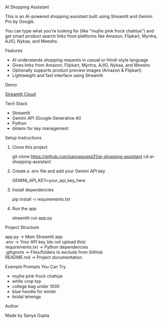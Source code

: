 AI Shopping Assistant

This is an AI-powered shopping assistant built using Streamlit and Gemini Pro by Google.

You can type what you're looking for (like "mujhe pink frock chahiye") and get smart product search links from platforms like Amazon, Flipkart, Myntra, AJIO, Nykaa, and Meesho.



Features

- AI understands shopping requests in casual or Hindi-style language
- Gives links from Amazon, Flipkart, Myntra, AJIO, Nykaa, and Meesho
- Optionally supports product preview images (Amazon & Flipkart)
- Lightweight and fast interface using Streamlit

Demo

[Streamlit Cloud](https://sanyagupta31-ai-shopping-assistant-app-4i6so9.streamlit.app/)

Tech Stack

- Streamlit
- Gemini API (Google Generative AI)
- Python
- dotenv for key management

Setup Instructions

1. Clone this project

   git clone https://github.com/sanyagupta31/ai-shopping-assistant
   cd ai-shopping-assistant

2. Create a .env file and add your Gemini API key

   GEMINI_API_KEY=your_api_key_here

3. Install dependencies

   pip install -r requirements.txt

4. Run the app

   streamlit run app.py

Project Structure

app.py              → Main Streamlit app  
.env                → Your API key (do not upload this)  
requirements.txt    → Python dependencies  
.gitignore          → Files/folders to exclude from GitHub  
README.md           → Project documentation

Example Prompts You Can Try

- mujhe pink frock chahiye  
- white crop top  
- college bag under 1000  
- blue hoodie for winter  
- bridal lehenga

Author

Made by Sanya Gupta  



